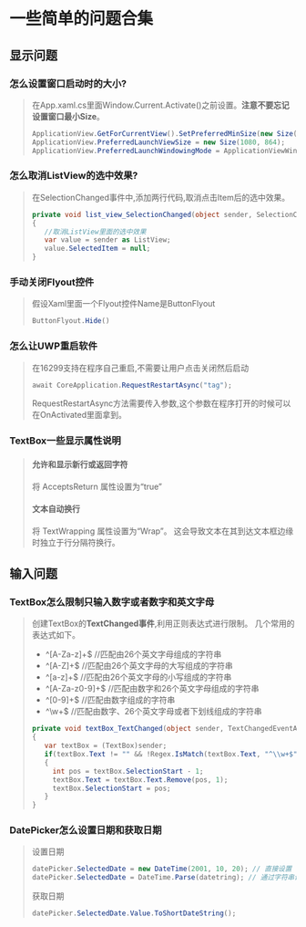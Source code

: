 # 一些简单的问题合集

## 显示问题
### 怎么设置窗口启动时的大小?
> 在App.xaml.cs里面Window.Current.Activate()之前设置。**注意不要忘记设置窗口最小Size**。
> ```cs
> ApplicationView.GetForCurrentView().SetPreferredMinSize(new Size(800, 640));
> ApplicationView.PreferredLaunchViewSize = new Size(1080, 864);
> ApplicationView.PreferredLaunchWindowingMode = ApplicationViewWindowingMode.PreferredLaunchViewSize;
> ```

### 怎么取消ListView的选中效果?
> 在SelectionChanged事件中,添加两行代码,取消点击Item后的选中效果。
> ```cs
> private void list_view_SelectionChanged(object sender, SelectionChangedEventArgs e)
> {
>    //取消ListView里面的选中效果
>    var value = sender as ListView;
>    value.SelectedItem = null;
> }
> ```

### 手动关闭Flyout控件
> 假设Xaml里面一个Flyout控件Name是ButtonFlyout
> ```cs
> ButtonFlyout.Hide()
> ```

### 怎么让UWP重启软件
> 在16299支持在程序自己重启,不需要让用户点击关闭然后启动
> ```cs
> await CoreApplication.RequestRestartAsync("tag");
> ```
> RequestRestartAsync方法需要传入参数,这个参数在程序打开的时候可以在OnActivated里面拿到。

### TextBox一些显示属性说明
> #### 允许和显示新行或返回字符
> 将 AcceptsReturn 属性设置为“true”
> #### 文本自动换行
> 将 TextWrapping 属性设置为“Wrap”。 这会导致文本在其到达文本框边缘时独立于行分隔符换行。

## 输入问题
### TextBox怎么限制只输入数字或者数字和英文字母
> 创建TextBox的**TextChanged事件**,利用正则表达式进行限制。
> 几个常用的表达式如下。
> * ^[A-Za-z]+$ //匹配由26个英文字母组成的字符串
> * ^[A-Z]+$ //匹配由26个英文字母的大写组成的字符串
> * ^[a-z]+$ //匹配由26个英文字母的小写组成的字符串
> * ^[A-Za-z0-9]+$ //匹配由数字和26个英文字母组成的字符串
> * ^[0-9]+$ //匹配由数字组成的字符串
> * ^\w+$ //匹配由数字、26个英文字母或者下划线组成的字符串
> ```cs
> private void textBox_TextChanged(object sender, TextChangedEventArgs e)
> {
>    var textBox = (TextBox)sender;
>    if(textBox.Text != "" && !Regex.IsMatch(textBox.Text, "^\\w+$"))
>    {
>      int pos = textBox.SelectionStart - 1;
>      textBox.Text = textBox.Text.Remove(pos, 1);
>      textBox.SelectionStart = pos;
>    }
> }
> ```

### DatePicker怎么设置日期和获取日期
> 设置日期
> ```cs
> datePicker.SelectedDate = new DateTime(2001, 10, 20); // 直接设置
> datePicker.SelectedDate = DateTime.Parse(datetring); // 通过字符串设置
> ```
> 获取日期
> ```cs
> datePicker.SelectedDate.Value.ToShortDateString();
> ```
